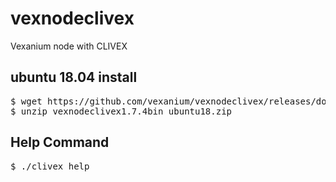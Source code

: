 # vexnodeclivex
Vexanium node with CLIVEX

<H2>ubuntu 18.04 install</h2>
<pre>$ wget https://github.com/vexanium/vexnodeclivex/releases/download/v1.7.4-1/vexnodeclivex1.7.4bin_ubuntu18.zip
$ unzip vexnodeclivex1.7.4bin_ubuntu18.zip</pre>

<H2>Help Command</h2>
<pre>$ ./clivex help</pre>
